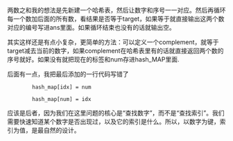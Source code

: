 两数之和我的想法是先新建一个哈希表，然后让数字和序号一一对应。然后再循环每一个数加后面的所有数，看结果是否等于target，如果等于就直接输出这两个数对应的编号写进ans里面。如果循环结束也没有的话就输出空。

其实这样还是有点小复杂，更简单的方法：可以定义一个complement，就等于target减去当前的数字，如果complement在哈希表里有的话就直接返回两个数的序号就好。如果没有就把现在的标签和num存进hash_MAP里面.

后面有一点，我把最后添加的一行代码写错了

            hash_map[idx] = num
            
            hash_map[num] = idx
应该是后者，因为我们在这里问题的核心是“查找数字”，而不是“查找索引”。我们需要快速知道某个数字是否出现过，以及它的索引是什么。所以，以数字为键，索引为值，是最自然的设计。